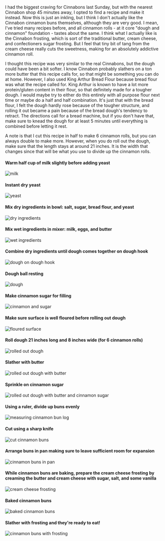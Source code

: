 I had the biggest craving for Cinnabons last Sunday, but with the nearest Cinnabon shop 45 minutes away, I opted to find a recipe and make it instead.  Now this is just an inkling, but I think I don't actually like the Cinnabon cinnamon buns themselves, although they are very good.  I mean, I've tried many recipes before, and all cinnamon rolls - at it core "dough and cinnamon" foundation - tastes about the same.  I think what I actually like is the Cinnabon frosting, which is sort of the traditional butter, cream cheese, and confectioners sugar frosting. But I feel that tiny bit of tang from the cream cheese really cuts the sweetness, making for an absolutely addictive cinnamon roll.

I thought this recipe was very similar to the real Cinnabons, but the dough could have been a bit softer.  I know Cinnabon probably slathers on a ton more butter that this recipe calls for, so that might be something you can do at home.  However, I also used King Arthur Bread Flour because bread flour was what the recipe called for.  King Arthur is known to have a lot more protein/gluten content in their flour, so that definitely made for a tougher dough.  I would maybe try to either do this entirely with all purpose flour next time or maybe do a half and half combination.  It's just that with the bread flour, I felt the dough hardly rose because of the tougher structure, and rolling it out became a pain because of the bread dough's tendency to retract.  The directions call for a bread machine, but if you don't have that, make sure to knead the dough for at least 5 minutes until everything is combined before letting it rest.

A note is that I cut this recipe in half to make 6 cinnamon rolls, but you can always double to make more.  However, when you do roll out the dough, make sure that the length stays at around 21 inches.  It is the width that changes since that will be what you use to divide up the cinnamon rolls.

#### Warm half cup of milk slightly before adding yeast 
![milk](../img/59-2.png "")

#### Instant dry yeast
![yeast](../img/59-3.png "")

#### Mix dry ingredients in bowl: salt, sugar, bread flour, and yeast
![dry ingredients](../img/59-4.png "")

#### Mix wet ingredients in mixer: milk, eggs, and butter
![wet ingredients](../img/59-5.png "")

#### Combine dry ingredients until dough comes together on dough hook
![dough on dough hook](../img/59-6.png "")

#### Dough ball resting
![dough](../img/59-7.png "")

#### Make cinnamon sugar for filling
![cinnamon and sugar](../img/59-8.png "")

#### Make sure surface is well floured before rolling out dough
![floured surface](../img/59-9.png "")

#### Roll dough 21 inches long and 8 inches wide (for 6 cinnamon rolls)
![rolled out dough](../img/59-10.png "")

#### Slather with butter
![rolled out dough with butter](../img/59-11.png "")

#### Sprinkle on cinnamon sugar
![rolled out dough with butter and cinnamon sugar](../img/59-12.png "")

#### Using a ruler, divide up buns evenly
![measuring cinnamon bun log](../img/59-13.png "")

#### Cut using a sharp knife
![cut cinnamon buns](../img/59-14.png "")

#### Arrange buns in pan making sure to leave sufficient room for expansion
![cinnamon buns in pan](../img/59-15.png "")

#### While cinnamon buns are baking, prepare the cream cheese frosting by creaming the butter and cream cheese with sugar, salt, and some vanilla
![cream cheese frosting](../img/59-16.png "")

#### Baked cinnamon buns
![baked cinnamon buns](../img/59-1.png "")

#### Slather with frosting and they're ready to eat!
![cinnamon buns with frosting](../img/59-17.png "")